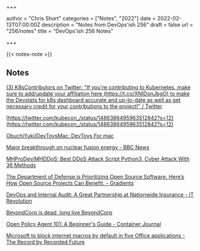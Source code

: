 +++

author = "Chris Short"
categories = ["Notes", "2022"]
date = 2022-02-13T07:00:00Z
description = "Notes from DevOps'ish 256"
draft = false
url = "256/notes"
title = "DevOps'ish 256 Notes"

+++

{{< notes-note >}}

## Notes

[(3) K8sContributors on Twitter: "If you're contributing to Kubernetes, make sure to add/update your affiliation here (https://t.co/XNIDonJbgO) to make the Devstats for k8s dashboard accurate and up-to-date as well as get necessary credit for your contributions to the project!" / Twitter](https://twitter.com/k8scontributors/status/1490687347033362437)

[https://twitter.com/kubecon_/status/1486386495963512842?s=12](https://twitter.com/kubecon_/status/1486386495963512842?s=12)

[ObuchiYuki/DevToysMac: DevToys For mac](https://github.com/ObuchiYuki/DevToysMac)

[Major breakthrough on nuclear fusion energy - BBC News](https://www.bbc.com/news/science-environment-60312633)

[MHProDev/MHDDoS: Best DDoS Attack Script Python3, Cyber Attack With 36 Methods](https://github.com/MHProDev/MHDDoS)

[The Department of Defense is Prioritizing Open Source Software. Here’s How Open Source Projects Can Benefit. - Gradients](https://ritwikgupta.me/dod-opportunities-for-open-source-software/)

[DevOps and Internal Audit: A Great Partnership at Nationwide Insurance - IT Revolution](https://itrevolution.com/devops-and-internal-audit-a-great-partnership-at-nationwide-insurance/)

[BeyondCorp is dead, long live BeyondCorp](https://mayakaczorowski.com/blogs/beyondcorp-is-dead)

[Open Policy Agent 101: A Beginner's Guide - Container Journal](https://containerjournal.com/editorial-calendar/open-policy-agent-101-a-beginners-guide/)

[Microsoft to block internet macros by default in five Office applications - The Record by Recorded Future](https://therecord.media/microsoft-blocks-internet-macros-by-default-in-five-office-applications/)
